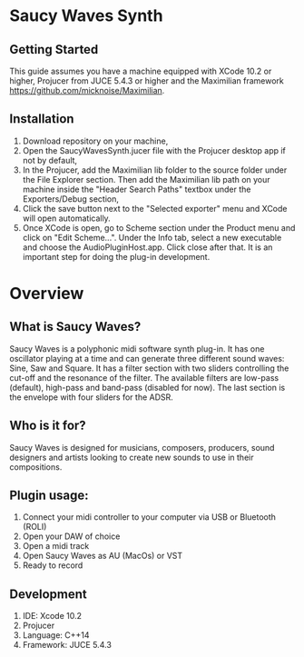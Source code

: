 # Saucy Waves Synth

## Getting Started
This guide assumes you have a machine equipped with XCode 10.2 or higher, Projucer from JUCE 5.4.3 or higher and the Maximilian framework https://github.com/micknoise/Maximilian.

## Installation
1.  Download repository on your machine,
2.  Open the SaucyWavesSynth.jucer file with the Projucer desktop app if not by default, 
3.  In the Projucer, add the Maximilian lib folder to the source folder under the File Explorer section. Then add the Maximilian lib path on your machine inside the "Header Search Paths" textbox under the Exporters/Debug section,  
4.  Click the save button next to the "Selected exporter" menu and XCode will open automatically.
5.  Once XCode is open, go to Scheme section under the Product menu and click on "Edit Scheme...". Under the Info tab, select a new executable and choose the AudioPluginHost.app. Click close after that. It is an important step for doing the plug-in development.

# Overview

## What is Saucy Waves?
Saucy Waves is a polyphonic midi software synth plug-in. It has one oscillator playing at a time and can generate three different sound waves: Sine, Saw and Square. It has a filter section with two sliders controlling the cut-off and the resonance of the filter. The available filters are low-pass (default), high-pass and band-pass (disabled for now). The last section is the envelope with four sliders for the ADSR. 

## Who is it for?
Saucy Waves is designed for musicians, composers, producers, sound designers and artists looking to create new sounds to use in their compositions. 

## Plugin usage:
1.  Connect your midi controller to your computer via USB or Bluetooth (ROLI)
2.  Open your DAW of choice
3.  Open a midi track
4.  Open Saucy Waves as AU (MacOs) or VST
5.  Ready to record

## Development 
1.  IDE: Xcode 10.2
2.  Projucer
3.  Language: C++14
4.  Framework: JUCE 5.4.3

